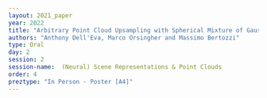 ```yaml
---
layout: 2021_paper
year: 2022
title: "Arbitrary Point Cloud Upsampling with Spherical Mixture of Gaussians"
authors: "Anthony Dell'Eva, Marco Orsingher and Massimo Bertozzi"
type: Oral
day: 2
session: 2
session-name:  (Neural) Scene Representations & Point Clouds
order: 4
preztype: "In Person - Poster [A4]"
---
```

